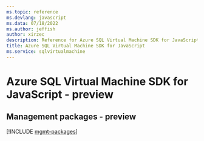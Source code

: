 ```yaml
---
ms.topic: reference
ms.devlang: javascript
ms.data: 07/18/2022
ms.author: jeffish
author: xirzec
description: Reference for Azure SQL Virtual Machine SDK for JavaScript
title: Azure SQL Virtual Machine SDK for JavaScript
ms.service: sqlvirtualmachine
---
```

# Azure SQL Virtual Machine SDK for JavaScript - preview

## Management packages - preview
[!INCLUDE [mgmt-packages](sql-virtual-machine-mgmt-index.md)]
